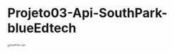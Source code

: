 # Projeto03-Api-SouthPark-blueEdtech

<img src="https://lh3.googleusercontent.com/yq-2UnK8N82e8Wl6XeerbvQbW-StuETkt4oNROgfTcBu95Zn4AHsPHVrEiqPc0958NDh3rPaOtc697mKBUtMmlhfPE8-Eezjfny7npoB5446rhI396Kny2U744qnSTIoNxnAiFA6o2MROnKrtgsfTUpgQ6WeZqhy29Ijk1J4sVdEfCxp24zcqA1_L7gM6k8NYtcAALEwFgnac5QVKVyV1cxN2yLBo-qspQHs7nH41_J0wVzoqeHkzgF4izXhkXJkMrPbr9fTDaQ0J4LEftuY2pdhwFK9eDazd5mjKU_BAD5U7GeLVZEM5yQXFZ6ILTQdWztyM0pmyq6SqhGtoqi2SlB5VHSvhBlj227tixpQ-A8TMODmYXWVTPYFsNTQyNpvDiAVE9pUY2ShuE2hWxQb6I2c22WrAV8EKvZWxoyzRFFYmh_YkZ29f8ooVNQ7y8kVXpV4ka0rMj_VsEGS2WxwhYwEopMrCvEPhIlCCH0B3xIz0cHzX1tiZCvNrCNDnO0c7KAp2Kqc5ds8KECAWWVfcbzCq00ihxWa3fala0nx15w2C9_SDxLkmbnmWUQCDfsAIo_OZvnRvWkvzgzDLa-sAjQEF34iobzHTXaFWJ0EbdaAsPAc-A4PdXSH3VXeOXuaGim-Xl_B7rogUenNqOy_TkWiZiP0DXveP_Fgwx5tr_3Nh25GZ3plGVF8__s1YL4XF7GZTFdHyAgi0InVH3jkNqbj=w1280-h720-no?authuser=1" alt="SouthPark Logo" style="zoom:33%;" width="80%" height="60%"/>
